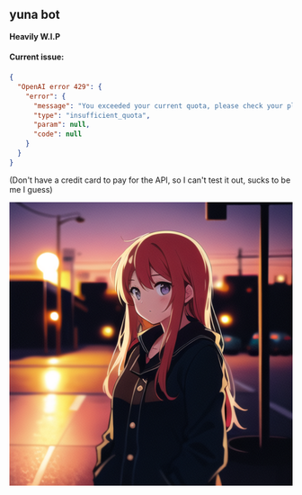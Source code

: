 ## yuna bot

**Heavily W.I.P**

#### Current issue:
```json
{
  "OpenAI error 429": {
    "error": {
      "message": "You exceeded your current quota, please check your plan and billing details.",
      "type": "insufficient_quota",
      "param": null,
      "code": null
    }
  }
}
```
(Don't have a credit card to pay for the API, so I can't test it out, sucks to be me I guess)

![yuna bot avatar](/img/yuna.png?)